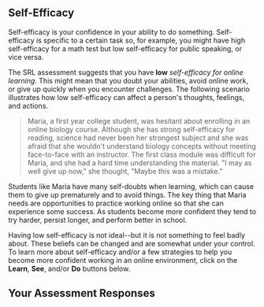 ## Self-Efficacy

Self-efficacy is your confidence in your ability to do something. Self-efficacy is specific to a certain task so, for example, you might have high self-efficacy for a math test but low self-efficacy for public speaking, or vice versa. 

The SRL assessment suggests that you have **low** *self-efficacy for online learning*. This might mean that you doubt your abilities, avoid online work, or give up quickly when you encounter challenges. The following scenario illustrates how low self-efficacy can affect a person's thoughts, feelings, and actions.

> Maria, a first year college student, was hesitant about enrolling in an online biology course. Although she has strong self-efficacy for reading, science had never been her strongest subject and she was afraid that she wouldn't understand  biology concepts without meeting face-to-face with an instructor. The first class module was difficult for Maria, and she had a hard time understanding the material. "I may as well give up now," she thought, "Maybe this was a mistake."

Students like Maria have many self-doubts when learning, which can cause them to give up prematurely and to avoid things. The key thing that Maria needs are opportunities to practice working online so that she can experience some success. As students become more confident they tend to try harder, persist longer, and perform better in school.

Having low self-efficacy is not ideal--but it is not something to feel badly about. These beliefs can be changed and are somewhat under your control. To learn more about self-efficacy and/or a few strategies to help you become more confident working in an online environment, click on the **Learn**, **See**, and/or **Do** buttons below.  

## Your Assessment Responses
